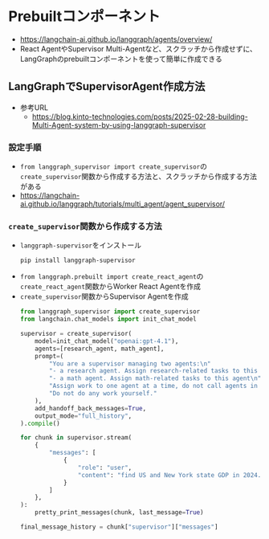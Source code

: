 # Prebuiltコンポーネント
- https://langchain-ai.github.io/langgraph/agents/overview/
- React AgentやSupervisor Multi-Agentなど、スクラッチから作成せずに、LangGraphのprebuiltコンポーネントを使って簡単に作成できる

## LangGraphでSupervisorAgent作成方法 
- 参考URL
  - https://blog.kinto-technologies.com/posts/2025-02-28-building-Multi-Agent-system-by-using-langgraph-supervisor

### 設定手順
- `from langgraph_supervisor import create_supervisor`の`create_supervisor`関数から作成する方法と、スクラッチから作成する方法がある
- https://langchain-ai.github.io/langgraph/tutorials/multi_agent/agent_supervisor/

### `create_supervisor`関数から作成する方法
- `langgraph-supervisor`をインストール  
  ```shell
  pip install langgraph-supervisor
  ```
- `from langgraph.prebuilt import create_react_agent`の`create_react_agent`関数からWorker React Agentを作成
- `create_supervisor`関数からSupervisor Agentを作成  
  ```python
  from langgraph_supervisor import create_supervisor
  from langchain.chat_models import init_chat_model

  supervisor = create_supervisor(
      model=init_chat_model("openai:gpt-4.1"),
      agents=[research_agent, math_agent],
      prompt=(
          "You are a supervisor managing two agents:\n"
          "- a research agent. Assign research-related tasks to this agent\n"
          "- a math agent. Assign math-related tasks to this agent\n"
          "Assign work to one agent at a time, do not call agents in parallel.\n"
          "Do not do any work yourself."
      ),
      add_handoff_back_messages=True,
      output_mode="full_history",
  ).compile()

  for chunk in supervisor.stream(
      {
          "messages": [
              {
                  "role": "user",
                  "content": "find US and New York state GDP in 2024. what % of US GDP was New York state?",
              }
          ]
      },
  ):
      pretty_print_messages(chunk, last_message=True)

  final_message_history = chunk["supervisor"]["messages"]
  ```